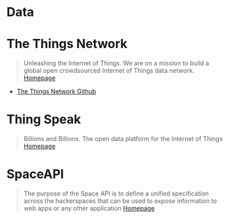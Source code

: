 # Data

# The Things Network

> Unleashing the Internet of Things. We are on a mission to build a global open crowdsourced Internet of Things data network. [Homepage](http://preview.thethingsnetwork.org/)

- [The Things Network Github](https://github.com/TheThingsNetwork/)

# Thing Speak

> Billions and Billions. The open data platform for the Internet of Things [Homepage](https://thingspeak.com/)

# SpaceAPI

> The purpose of the Space API is to define a unified specification across the hackerspaces that can be used to expose information to web apps or any other application [Homepage](http://spaceapi.net/)